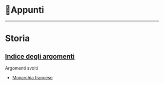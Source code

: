 # 📝Appunti

---

# Storia

## [Indice degli argomenti](Storia/index.md)

Argomenti svolti

- [Monarchia francese](Storia/Doc/MonarchiaFrancese.md)